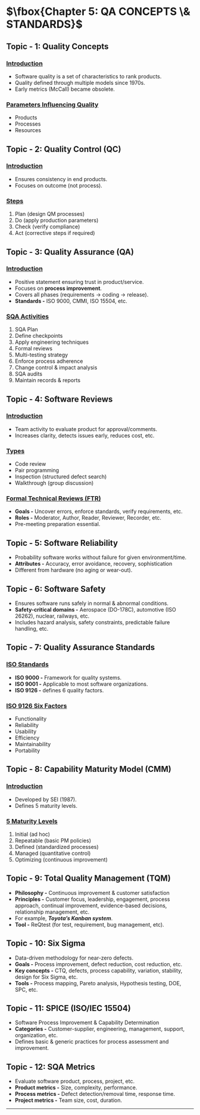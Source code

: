 # $\fbox{Chapter 5: QA CONCEPTS \& STANDARDS}$





## **Topic - 1: Quality Concepts**

### <u>Introduction</u>

- Software quality is a set of characteristics to rank products.
- Quality defined through multiple models since 1970s.
- Early metrics (McCall) became obsolete.


### <u>Parameters Influencing Quality</u>

- Products
- Processes
- Resources



## **Topic - 2: Quality Control (QC)**

### <u>Introduction</u>

- Ensures consistency in end products.
- Focuses on outcome (not process).


### <u>Steps</u>

1. Plan (design QM processes)
2. Do (apply production parameters)
3. Check (verify compliance)
4. Act (corrective steps if required)



## **Topic - 3: Quality Assurance (QA)**

### <u>Introduction</u>

- Positive statement ensuring trust in product/service.
- Focuses on **process improvement**.
- Covers all phases (requirements $\rightarrow$ coding $\rightarrow$ release).
- **Standards -** ISO 9000, CMMI, ISO 15504, etc.


### <u>SQA Activities</u>

1. SQA Plan
2. Define checkpoints
3. Apply engineering techniques
4. Formal reviews
5. Multi-testing strategy
6. Enforce process adherence
7. Change control & impact analysis
8. SQA audits
9. Maintain records & reports



## **Topic - 4: Software Reviews**

### <u>Introduction</u>

- Team activity to evaluate product for approval/comments.
- Increases clarity, detects issues early, reduces cost, etc.


### <u>Types</u>

- Code review
- Pair programming
- Inspection (structured defect search)
- Walkthrough (group discussion)


### <u>Formal Technical Reviews (FTR)</u>

- **Goals -** Uncover errors, enforce standards, verify requirements, etc.
- **Roles -** Moderator, Author, Reader, Reviewer, Recorder, etc.
- Pre-meeting preparation essential.



## **Topic - 5: Software Reliability**

- Probability software works without failure for given environment/time.
- **Attributes -** Accuracy, error avoidance, recovery, sophistication
- Different from hardware (no aging or wear-out).



## **Topic - 6: Software Safety**

- Ensures software runs safely in normal & abnormal conditions.
- **Safety-critical domains -** Aerospace (DO-178C), automotive (ISO 26262), nuclear, railways, etc.
- Includes hazard analysis, safety constraints, predictable failure handling, etc.



## **Topic - 7: Quality Assurance Standards**

### <u>ISO Standards</u>

- **ISO 9000 -** Framework for quality systems.
- **ISO 9001 -** Applicable to most software organizations.
- **ISO 9126 -** defines 6 quality factors.


### <u>ISO 9126 Six Factors</u>

- Functionality
- Reliability
- Usability
- Efficiency
- Maintainability
- Portability



## **Topic - 8: Capability Maturity Model (CMM)**

### <u>Introduction</u>

- Developed by SEI (1987).
- Defines 5 maturity levels.


### <u>5 Maturity Levels</u>

1. Initial (ad hoc)
2. Repeatable (basic PM policies)
3. Defined (standardized processes)
4. Managed (quantitative control)
5. Optimizing (continuous improvement)



## **Topic - 9: Total Quality Management (TQM)**

- **Philosophy -** Continuous improvement & customer satisfaction
- **Principles -** Customer focus, leadership, engagement, process approach, continual improvement, evidence-based decisions, relationship management, etc.
- For example, ***Toyota’s Kanban system***.
- **Tool -** ReQtest (for test, requirement, bug management, etc).



## **Topic - 10: Six Sigma**

- Data-driven methodology for near-zero defects.
- **Goals -** Process improvement, defect reduction, cost reduction, etc.
- **Key concepts -**  CTQ, defects, process capability, variation, stability, design for Six Sigma, etc.
- **Tools -** Process mapping, Pareto analysis, Hypothesis testing, DOE, SPC, etc.



## **Topic - 11: SPICE (ISO/IEC 15504)**

- Software Process Improvement & Capability Determination
- **Categories -** Customer-supplier, engineering, management, support, organization, etc.
- Defines basic & generic practices for process assessment and improvement.



## **Topic - 12: SQA Metrics**

- Evaluate software product, process, project, etc.
- **Product metrics -** Size, complexity, performance.
- **Process metrics -** Defect detection/removal time, response time.
- **Project metrics -** Team size, cost, duration.

---
